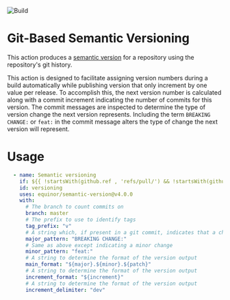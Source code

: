 ![Build](https://github.com/equinor/semantic-version/workflows/Build/badge.svg)

# Git-Based Semantic Versioning

This action produces a [semantic version](https://semver.org) for a repository
using the repository's git history.

This action is designed to facilitate assigning version numbers during a build
automatically while publishing version that only increment by one value per
release. To accomplish this, the next version number is calculated along with
a commit increment indicating the number of commits for this version. The
commit messages are inspected to determine the type of version change the next
version represents. Including the term `BREAKING CHANGE:` or `feat:` in the commit
message alters the type of change the next version will represent.

# Usage

<!-- start usage -->

```yaml
  - name: Semantic versioning
    if: ${{ !startsWith(github.ref , 'refs/pull/') && !startsWith(github.ref , 'refs/tags/') }}
    id: versioning
    uses: equinor/semantic-version@v4.0.0
    with:
      # The branch to count commits on
      branch: master
      # The prefix to use to identify tags
      tag_prefix: "v"
      # A string which, if present in a git commit, indicates that a change represents a major (breaking) change
      major_pattern: "BREAKING CHANGE:"
      # Same as above except indicating a minor change
      minor_pattern: "feat:"
      # A string to determine the format of the version output
      main_format: "${major}.${minor}.${patch}"
      # A string to determine the format of the version output
      increment_format: "${increment}"
      # A string to determine the format of the version output
      increment_delimiter: "dev"
```
